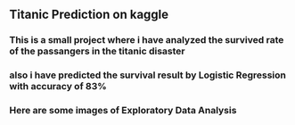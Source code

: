## Titanic Prediction on kaggle

### This is a small project where i have analyzed the survived rate of the passangers in the titanic disaster
### also i have predicted the survival result by Logistic Regression with accuracy of 83%

### Here are some images of Exploratory Data Analysis

